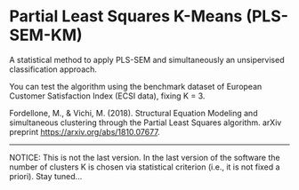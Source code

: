 # Partial Least Squares K-Means (PLS-SEM-KM)

A statistical method to apply PLS-SEM and simultaneously an unsipervised classification approach.

You can test the algorithm using the benchmark dataset of European Customer Satisfaction Index (ECSI data), fixing K = 3.

Fordellone, M., & Vichi, M. (2018). Structural Equation Modeling and simultaneous clustering through the Partial Least Squares algorithm. arXiv preprint https://arxiv.org/abs/1810.07677.

___________________________________________________________________

NOTICE: This is not the last version. In the last version of the software the number of clusters K is chosen via statistical criterion (i.e., it is not fixed a priori). Stay tuned... 
